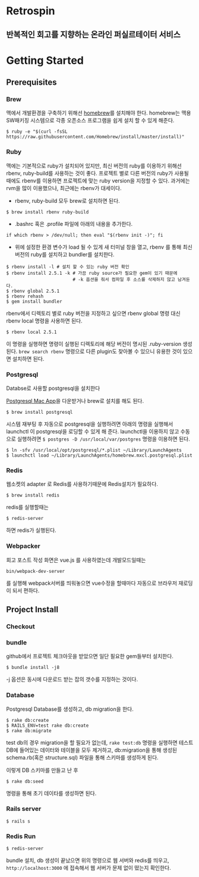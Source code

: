 # Retrospin
## 반복적인 회고를 지향하는 온라인 퍼실르테이터 서비스

# Getting Started

## Prerequisites
### Brew

맥에서 개발환경을 구축하기 위해선 [homebrew](http://brew.sh/)를 설치해야 한다. homebrew는 맥용 SW패키징 시스템으로 각종 오픈소스 프로그램을 쉽게 설치 할 수 있게 해준다.

```shell
$ ruby -e "$(curl -fsSL https://raw.githubusercontent.com/Homebrew/install/master/install)"
```

### Ruby 
 
맥에는 기본적으로 ruby가 설치되어 있지만, 최신 버전의 ruby를 이용하기 위해선 rbenv, ruby-build를 사용하는 것이 좋다. 프로젝트 별로 다른 버전의 ruby가 사용될 때에도 rbenv를 이용하면 프로젝트에 맞는 ruby version을 지정할 수 있다. 과거에는 rvm을 많이 이용했으나, 최근에는 rbenv가 대세이다. 

* rbenv, ruby-build 모두 brew로 설치하면 된다.

```shell
$ brew install rbenv ruby-build
```

* .bashrc 혹은 .profile 파일에 아래의 내용을 추가한다. 

```shell
if which rbenv > /dev/null; then eval "$(rbenv init -)"; fi
```

* 위에 설정한 환경 변수가 load 될 수 있게 새 터미널 창을 열고, rbenv 를 통해 최신 버전의 ruby를 설치하고 bundler를 설치한다.

```shell
$ rbenv install -l # 설치 할 수 있는 ruby 버전 확인
$ rbenv install 2.5.1 -k # 가끔 ruby source가 필요한 gem이 있기 때문에
                         # -k 옵션을 줘서 컴파일 후 소스를 삭제하지 않고 남겨둔다.
$ rbenv global 2.5.1 
$ rbenv rehash 
$ gem install bundler
```

rbenv에서 디렉토리 별로 ruby 버전을 지정하고 싶으면 rbenv global 명령 대신 rbenv local 명령을 사용하면 된다.

`$ rbenv local 2.5.1`

이 명령을 실행하면 명령이 실행된 디렉토리에 해당 버전이 명시된 .ruby-version 생성된다.
`brew search rbenv` 명령으로 다른 plugin도 찾아볼 수 있으니 유용한 것이 있으면 설치하면 된다.

### Postgresql 

Databse로 사용할 postgresql을 설치한다

[Postgresql Mac App](https://www.postgresql.org/download/macosx/)을 다운받거나 brew로 설치를 해도 된다.

```shell
$ brew install postgresql
```

시스템 재부팅 후 자동으로 postgresql을 실행하려면 아래의 명령을 실행해서 launchctl 이 postgresql을 로딩할 수 있게 해 준다. launchctl을 이용하지 않고 수동으로 실행하려면 `$ postgres -D /usr/local/var/postgres` 명령을 이용하면 된다.

```shell
$ ln -sfv /usr/local/opt/postgresql/*.plist ~/Library/LaunchAgents
$ launchctl load ~/Library/LaunchAgents/homebrew.mxcl.postgresql.plist
```

### Redis
웹소켓의 adapter 로 Redis를 사용하기때문에 Redis설치가 필요하다.

```shell
$ brew install redis
```
redis를 실행할때는
```shell
$ redis-server
```
하면 redis가 실행된다.

### Webpacker
회고 포스트 작성 화면은 vue.js 를 사용하였는데 개발모드일때는 
```
bin/webpack-dev-server
```
를 실행해 webpack서버를 띄워놓으면 vue수정을 할때마다 자동으로 브라우저 재로딩이 되서 편하다. 

## Project Install

### Checkout

### bundle

github에서 프로젝트 체크아웃을 받았으면 일단 필요한 gem들부터 설치한다. 
```shell
$ bundle install -j8
```

-j 옵션은 동시에 다운로드 받는 잡의 갯수를 지정하는 것이다.

### Database

Postgresql Database를 생성하고, db migration을 한다.

```shell
$ rake db:create
$ RAILS_ENV=test rake db:create
$ rake db:migrate
```

test db의 경우 migration을 할 필요가 없는데, `rake test:db` 명령을 실행하면 테스트 DB에 들어있는 데이터와 테이블을 모두 제거하고, db:migration을 통해 생성된 schema.rb(혹은 structure.sql) 파일을 통해 스키마를 생성하게 된다. 

이렇게 DB 스키마를 만들고 난 후

```shell
$ rake db:seed
```

명령을 통해 초기 데이타를 생성하면 된다.

### Rails server

```shell
$ rails s
```

### Redis Run
```shell
$ redis-server
```

bundle 설치, db 생성이 끝났으면 위의 명령으로 웹 서버와 redis를 띄우고, `http://localhost:3000` 에 접속해서 웹 서버가 문제 없이 떴는지 확인한다. 



